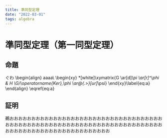 ```yaml
---
title: 準同型定理
date: "2022-03-01"
tags: algebra
---
```


# 準同型定理（第一同型定理）

## 命題
ぐわ
\begin{align}
aaaa\\
\begin{xy}
*[white]\xymatrix{G \ar[d]_\pi \ar[r]^\phi & H  \\G/\operatorname{Ker}\,\phi \ar@{.>}[ur]_\psi}
\end{xy}\label{eq:a}
\end{align}
\eqref{eq:a}

## 証明

鵜おおおおおおおおおおおおおおおおおおおおおおおおおおおおおおおおおおおおおおおおおおおおおおおおおおおおおおおおおおおおおおおおおおおおおおおおおおおおおおおおおおおおおおおおおおおおおおお